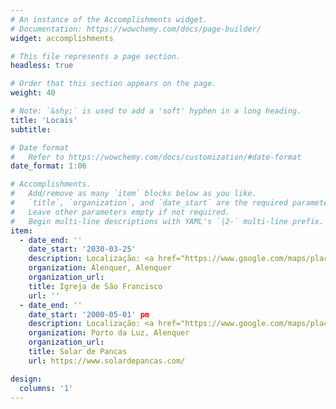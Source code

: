 ```yaml
---
# An instance of the Accomplishments widget.
# Documentation: https://wowchemy.com/docs/page-builder/
widget: accomplishments

# This file represents a page section.
headless: true

# Order that this section appears on the page.
weight: 40

# Note: `&shy;` is used to add a 'soft' hyphen in a long heading.
title: 'Locais'
subtitle:

# Date format
#   Refer to https://wowchemy.com/docs/customization/#date-format
date_format: 1:06

# Accomplishments.
#   Add/remove as many `item` blocks below as you like.
#   `title`, `organization`, and `date_start` are the required parameters.
#   Leave other parameters empty if not required.
#   Begin multi-line descriptions with YAML's `|2-` multi-line prefix.
item:
  - date_end: ''
    date_start: '2030-03-25'
    description: Localização: <a href="https://www.google.com/maps/place/Convento+e+Igreja+de+S%C3%A3o+Francisco/@39.0538397,-9.0123836,18.12z/data=!4m5!3m4!1s0xd18d9ffc4765c45:0x247319766d6b7083!8m2!3d39.0538259!4d-9.0122711">maps</a>.
    organization: Alenquer, Alenquer
    organization_url: 
    title: Igreja de São Francisco
    url: ''
  - date_end: ''
    date_start: '2000-05-01' pm
    description: Localização: <a href="https://www.google.com/maps/place/Solar+de+Pancas/@39.0565041,-9.0351824,16.36z/data=!4m5!3m4!1s0xd18d0b58d430eed:0x4dcf9a97e6d77b56!8m2!3d39.0567442!4d-9.0330927">maps</a>.
    organization: Porto da Luz, Alenquer
    organization_url: 
    title: Solar de Pancas
    url: https://www.solardepancas.com/

design:
  columns: '1'
---
```

